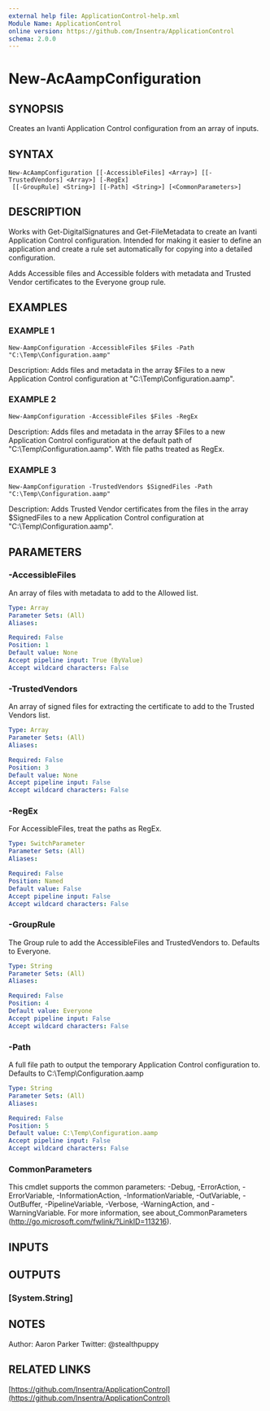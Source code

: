 ```yaml
---
external help file: ApplicationControl-help.xml
Module Name: ApplicationControl
online version: https://github.com/Insentra/ApplicationControl
schema: 2.0.0
---
```


# New-AcAampConfiguration

## SYNOPSIS
Creates an Ivanti Application Control configuration from an array of inputs.

## SYNTAX

```
New-AcAampConfiguration [[-AccessibleFiles] <Array>] [[-TrustedVendors] <Array>] [-RegEx]
 [[-GroupRule] <String>] [[-Path] <String>] [<CommonParameters>]
```

## DESCRIPTION
Works with Get-DigitalSignatures and Get-FileMetadata to create an Ivanti Application Control configuration.
Intended for making it easier to define an application and create a rule set automatically for copying into a detailed configuration.

Adds Accessible files and Accessible folders with metadata and Trusted Vendor certificates to the Everyone group rule.

## EXAMPLES

### EXAMPLE 1
```
New-AampConfiguration -AccessibleFiles $Files -Path "C:\Temp\Configuration.aamp"
```

Description:
Adds files and metadata in the array $Files to a new Application Control configuration at "C:\Temp\Configuration.aamp".

### EXAMPLE 2
```
New-AampConfiguration -AccessibleFiles $Files -RegEx
```

Description:
Adds files and metadata in the array $Files to a new Application Control configuration at the default path of "C:\Temp\Configuration.aamp".
With file paths treated as RegEx.

### EXAMPLE 3
```
New-AampConfiguration -TrustedVendors $SignedFiles -Path "C:\Temp\Configuration.aamp"
```

Description:
Adds Trusted Vendor certificates from the files in the array $SignedFiles to a new Application Control configuration at "C:\Temp\Configuration.aamp".

## PARAMETERS

### -AccessibleFiles
An array of files with metadata to add to the Allowed list.

```yaml
Type: Array
Parameter Sets: (All)
Aliases:

Required: False
Position: 1
Default value: None
Accept pipeline input: True (ByValue)
Accept wildcard characters: False
```

### -TrustedVendors
An array of signed files for extracting the certificate to add to the Trusted Vendors list.

```yaml
Type: Array
Parameter Sets: (All)
Aliases:

Required: False
Position: 3
Default value: None
Accept pipeline input: False
Accept wildcard characters: False
```

### -RegEx
For AccessibleFiles, treat the paths as RegEx.

```yaml
Type: SwitchParameter
Parameter Sets: (All)
Aliases:

Required: False
Position: Named
Default value: False
Accept pipeline input: False
Accept wildcard characters: False
```

### -GroupRule
The Group rule to add the AccessibleFiles and TrustedVendors to.
Defaults to Everyone.

```yaml
Type: String
Parameter Sets: (All)
Aliases:

Required: False
Position: 4
Default value: Everyone
Accept pipeline input: False
Accept wildcard characters: False
```

### -Path
A full file path to output the temporary Application Control configuration to.
Defaults to C:\Temp\Configuration.aamp

```yaml
Type: String
Parameter Sets: (All)
Aliases:

Required: False
Position: 5
Default value: C:\Temp\Configuration.aamp
Accept pipeline input: False
Accept wildcard characters: False
```

### CommonParameters
This cmdlet supports the common parameters: -Debug, -ErrorAction, -ErrorVariable, -InformationAction, -InformationVariable, -OutVariable, -OutBuffer, -PipelineVariable, -Verbose, -WarningAction, and -WarningVariable.
For more information, see about_CommonParameters (http://go.microsoft.com/fwlink/?LinkID=113216).

## INPUTS

## OUTPUTS

### [System.String]

## NOTES
Author: Aaron Parker
Twitter: @stealthpuppy

## RELATED LINKS

[https://github.com/Insentra/ApplicationControl](https://github.com/Insentra/ApplicationControl)

